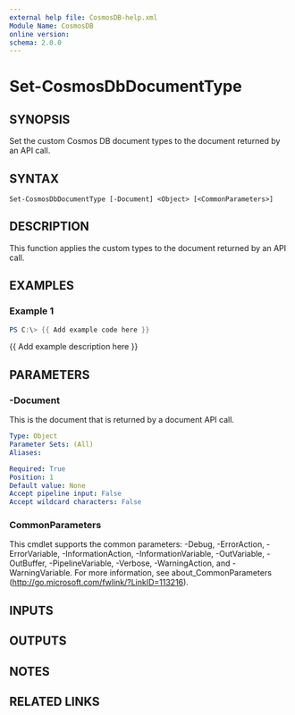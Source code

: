 ```yaml
---
external help file: CosmosDB-help.xml
Module Name: CosmosDB
online version:
schema: 2.0.0
---
```


# Set-CosmosDbDocumentType

## SYNOPSIS
Set the custom Cosmos DB document types to the document returned
by an API call.

## SYNTAX

```
Set-CosmosDbDocumentType [-Document] <Object> [<CommonParameters>]
```

## DESCRIPTION
This function applies the custom types to the document returned
by an API call.

## EXAMPLES

### Example 1
```powershell
PS C:\> {{ Add example code here }}
```

{{ Add example description here }}

## PARAMETERS

### -Document
This is the document that is returned by a document API call.

```yaml
Type: Object
Parameter Sets: (All)
Aliases:

Required: True
Position: 1
Default value: None
Accept pipeline input: False
Accept wildcard characters: False
```

### CommonParameters
This cmdlet supports the common parameters: -Debug, -ErrorAction, -ErrorVariable, -InformationAction, -InformationVariable, -OutVariable, -OutBuffer, -PipelineVariable, -Verbose, -WarningAction, and -WarningVariable. For more information, see about_CommonParameters (http://go.microsoft.com/fwlink/?LinkID=113216).

## INPUTS

## OUTPUTS

## NOTES

## RELATED LINKS
